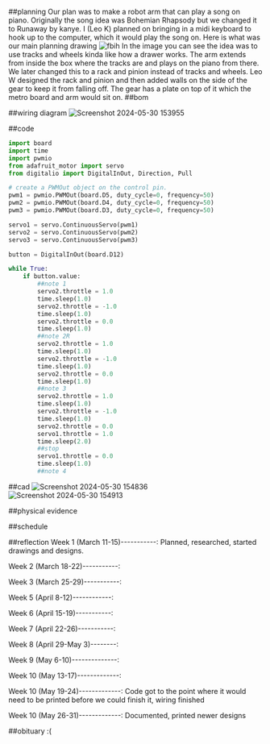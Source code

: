 ##planning
Our plan was to make a robot arm that can play a song on piano. Originally the song idea was Bohemian Rhapsody but we changed it to Runaway by kanye. I (Leo K) planned on bringing in a midi keyboard to hook up to the computer, which it would play the song on.
Here is what was our main planning drawing
![fbih](https://github.com/leokrahn/robot-arm/assets/143544783/f9f3237e-c6ae-4ec0-ac60-ef824218075b)
In the image you can see the idea was to use tracks and wheels kinda like how a drawer works. The arm extends from inside the box where the tracks are and plays on the piano from there. We later changed this to a rack and pinion instead of tracks and wheels. Leo W designed the rack and pinion and then added walls on the side of the gear to keep it from falling off. The gear has a plate on top of it which the metro board and arm would sit on.
##bom

##wiring diagram
![Screenshot 2024-05-30 153955](https://github.com/leokrahn/robot-arm/assets/143544783/63e48458-646d-408b-95b3-a1c6656e5308)

##code
```python
import board
import time
import pwmio
from adafruit_motor import servo
from digitalio import DigitalInOut, Direction, Pull

# create a PWMOut object on the control pin.
pwm1 = pwmio.PWMOut(board.D5, duty_cycle=0, frequency=50)
pwm2 = pwmio.PWMOut(board.D4, duty_cycle=0, frequency=50)
pwm3 = pwmio.PWMOut(board.D3, duty_cycle=0, frequency=50)

servo1 = servo.ContinuousServo(pwm1)
servo2 = servo.ContinuousServo(pwm2)
servo3 = servo.ContinuousServo(pwm3)

button = DigitalInOut(board.D12)

while True:
    if button.value:
        ##note 1
        servo2.throttle = 1.0
        time.sleep(1.0)
        servo2.throttle = -1.0
        time.sleep(1.0)
        servo2.throttle = 0.0
        time.sleep(1.0)
        ##note 2R
        servo2.throttle = 1.0
        time.sleep(1.0)
        servo2.throttle = -1.0
        time.sleep(1.0)
        servo2.throttle = 0.0
        time.sleep(1.0)
        ##note 3
        servo2.throttle = 1.0
        time.sleep(1.0)
        servo2.throttle = -1.0
        time.sleep(1.0)
        servo2.throttle = 0.0
        servo1.throttle = 1.0
        time.sleep(2.0)
        ##stop
        servo1.throttle = 0.0
        time.sleep(1.0)
        ##note 4
```
##cad
![Screenshot 2024-05-30 154836](https://github.com/leokrahn/robot-arm/assets/143544783/85eaf7d2-d714-4026-982b-2110c074d28c)
![Screenshot 2024-05-30 154913](https://github.com/leokrahn/robot-arm/assets/143544783/23e00094-1121-47da-a101-3dc395635ffb)

##physical evidence

##schedule

##reflection
Week 1 (March 11-15)-----------: Planned, researched, started drawings and designs.

Week 2 (March 18-22)-----------: 

Week 3 (March 25-29)-----------: 

Week 5 (April 8-12)------------: 

Week 6 (April 15-19)-----------: 

Week 7 (April 22-26)-----------: 

Week 8 (April 29-May 3)--------:

Week 9 (May 6-10)--------------: 

Week 10 (May 13-17)-------------:

Week 10 (May 19-24)-------------: Code got to the point where it would need to be printed before we could finish it, wiring finished

Week 10 (May 26-31)-------------: Documented, printed newer designs

##obituary :(
